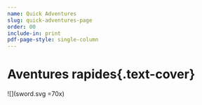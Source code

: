 ```yaml
---
name: Quick Adventures
slug: quick-adventures-page
order: 00
include-in: print
pdf-page-style: single-column
---
```


# Aventures rapides{.text-cover}
![](sword.svg  =70x)<!--{p:.text-center}-->
